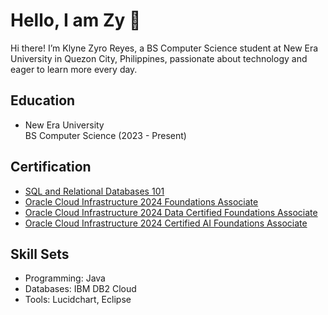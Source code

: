 <h1>Hello, I am Zy 👋</h1>

<p>Hi there! I’m Klyne Zyro Reyes, a BS Computer Science student at New Era University in Quezon City, Philippines, passionate about technology and eager to learn more every day.</p>

<h2>Education</h2>
<ul>
    <li>New Era University</li>
    BS Computer Science (2023 - Present)
</ul>

<h2>Certification</h2>
<ul>
    <li><a href="https://courses.cognitiveclass.ai/certificates/5d0d1b5a21b8426dae8c148c096afc83" target="_blank">SQL and Relational Databases 101</a></li>
    <li><a href="https://catalog-education.oracle.com/ords/certview/sharebadge?id=4A20DD986DA1C14410E7DEECF67066190C87B89B762AA4C5F842B44C8E82D442">Oracle Cloud Infrastructure 2024 Foundations Associate</a></li>
    <li><a href="https://catalog-education.oracle.com/ords/certview/sharebadge?id=4A20DD986DA1C14410E7DEECF6706619AA943F1B44F01D888846ECBD9CA2EFED&fbclid=IwZXh0bgNhZW0CMTEAAR0ms7iYz1TGS_WrpJ6wVTHmpsDp0tjv4zuo57Gz4OdRMd1fAtTP16jqdlg_aem_O93_WMD7g69gmoSTHlwNbA">Oracle Cloud Infrastructure 2024 Data Certified Foundations Associate
</li>
    <li><a href="https://catalog-education.oracle.com/ords/certview/sharebadge?id=289EAC3CE09BC4B1A0FC70F0AFFB3753FFE21FDBB1E390EC7D2AF6CBD3A28E07&fbclid=IwZXh0bgNhZW0CMTEAAR1A7qRM7USfiEGVfSiKgR6Qk3Gta18Kjjl6vzjdx9RYAO0H_3UTpLH71f8_aem_AcMoIHoETSeiv2s13UjrSQ">Oracle Cloud Infrastructure 2024 Certified AI Foundations Associate</a></li>
</ul>

<h2>Skill Sets</h2>
<ul>
    <li>Programming: Java</li>
    <li>Databases: IBM DB2 Cloud</li>
    <li>Tools: Lucidchart, Eclipse</li>
</ul>

<!--
**KlyneZyro/KlyneZyro** is a ✨ _special_ ✨ repository because its `README.md` (this file) appears on your GitHub profile.

Here are some ideas to get you started:

- 🔭 I’m currently working on ...
- 🌱 I’m currently learning ...
- 👯 I’m looking to collaborate on ...
- 🤔 I’m looking for help with ...
- 💬 Ask me about ...
- 📫 How to reach me: ...
- 😄 Pronouns: ...
- ⚡ Fun fact: ...
-->
